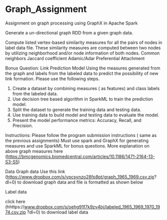 # Graph_Assignment
Assignment on graph processing using GraphX in Apache Spark

Generate a un-directional graph RDD from a given graph data.

Compute listed vertex-based similarity measures for all the pairs of nodes in label
data file. These similarity measures are computed between two nodes by utilizing
neighborhood and/or node information of both nodes.
			Common neighbors
			Jaccard coefficient
			Adamic/Adar
			Preferential Attachment


Bonus Question: Link Prediction Model
Using the measures generated from the graph and labels from the labeled data to
predict the possibility of new link formation. Please use the following steps.
1. Create a dataset by combining measures ( as features) and class labels from
the labeled data.
2. Use decision tree based algorithm in SparkML to train the prediction model.
3. Split the dataset to generate the training data and testing data.
4. Use training data to build model and testing data to evaluate the model.
5. Present the model performance metrics: Accuracy, Recall, and Precision.

Instructions:
Please follow the program submission instructions ( same as the previous
assignments)
Must use spark and GraphX for generating measures and use SparkML for bonus questions.
More explanation on above graph measures here
(https://bmcgenomics.biomedcentral.com/articles/10.1186/1471-2164-13-S3-S5)

Data
Graph data
Use this link (https://www.dropbox.com/s/ypcsynzo28fp8pt/graph_1965_1969.csv.zip?
dl=0) to download graph data and file is formatted as shown below

Label data

click here
(hhttps://www.dropbox.com/s/oehg91f7k9zy4bj/labeled_1965_1969_1970_1974.csv.zip
?dl=0) to download label data

